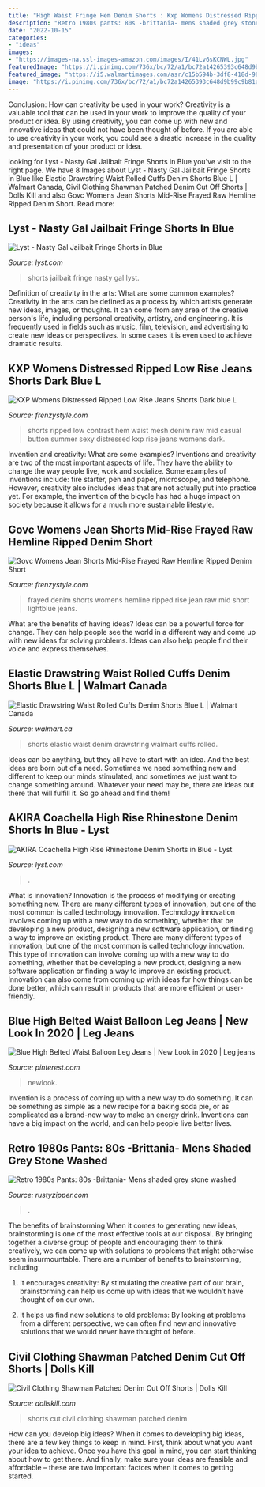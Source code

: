 ```yaml
---
title: "High Waist Fringe Hem Denim Shorts : Kxp Womens Distressed Ripped Low Rise Jeans Shorts Dark Blue L"
description: "Retro 1980s pants: 80s -brittania- mens shaded grey stone washed"
date: "2022-10-15"
categories:
- "ideas"
images:
- "https://images-na.ssl-images-amazon.com/images/I/41Lv6sKCNWL.jpg"
featuredImage: "https://i.pinimg.com/736x/bc/72/a1/bc72a14265393c648d9b99c9b81a8026.jpg"
featured_image: "https://i5.walmartimages.com/asr/c15b594b-3df8-418d-9842-4c4ab0121627_1.0b1bffe172f80776162afd42a9851109.jpeg"
image: "https://i.pinimg.com/736x/bc/72/a1/bc72a14265393c648d9b99c9b81a8026.jpg"
---
```



Conclusion: How can creativity be used in your work?
Creativity is a valuable tool that can be used in your work to improve the quality of your product or idea. By using creativity, you can come up with new and innovative ideas that could not have been thought of before. If you are able to use creativity in your work, you could see a drastic increase in the quality and presentation of your product or idea.

	

		
looking for Lyst - Nasty Gal Jailbait Fringe Shorts in Blue you've visit to the right page. We have 8 Images about Lyst - Nasty Gal Jailbait Fringe Shorts in Blue like Elastic Drawstring Waist Rolled Cuffs Denim Shorts Blue L | Walmart Canada, Civil Clothing Shawman Patched Denim Cut Off Shorts | Dolls Kill and also Govc Womens Jean Shorts Mid-Rise Frayed Raw Hemline Ripped Denim Short. Read more:
		
    
## Lyst - Nasty Gal Jailbait Fringe Shorts In Blue

<img loading=lazy src="https://cdnc.lystit.com/photos/2012/02/14/nasty-gal-denim-jailbait-fringe-shorts-product-6-2896629-199478374.jpeg" onerror="this.onerror=null;this.src='https://tse4.mm.bing.net/th?id=OIP.neg8Di3yaCReFfLOKSd9wwHaLH&amp;pid=15.1';" alt="Lyst - Nasty Gal Jailbait Fringe Shorts in Blue">

_Source: lyst.com_

>shorts jailbait fringe nasty gal lyst. 

	

Definition of creativity in the arts: What are some common examples?
Creativity in the arts can be defined as a process by which artists generate new ideas, images, or thoughts. It can come from any area of the creative person's life, including personal creativity, artistry, and engineering. It is frequently used in fields such as music, film, television, and advertising to create new ideas or perspectives. In some cases it is even used to achieve dramatic results.

    
## KXP Womens Distressed Ripped Low Rise Jeans Shorts Dark Blue L

<img loading=lazy src="https://images-na.ssl-images-amazon.com/images/I/41Lv6sKCNWL.jpg" onerror="this.onerror=null;this.src='https://tse1.mm.bing.net/th?id=OIP.fmfuhgDCJuUilRKWl7GynAHaHa&amp;pid=15.1';" alt="KXP Womens Distressed Ripped Low Rise Jeans Shorts Dark blue L">

_Source: frenzystyle.com_

>shorts ripped low contrast hem waist mesh denim raw mid casual button summer sexy distressed kxp rise jeans womens dark. 

	

Invention and creativity: What are some examples?
Inventions and creativity are two of the most important aspects of life. They have the ability to change the way people live, work and socialize. Some examples of inventions include: fire starter, pen and paper, microscope, and telephone. However, creativity also includes ideas that are not actually put into practice yet. For example, the invention of the bicycle has had a huge impact on society because it allows for a much more sustainable lifestyle.

    
## Govc Womens Jean Shorts Mid-Rise Frayed Raw Hemline Ripped Denim Short

<img loading=lazy src="https://images-na.ssl-images-amazon.com/images/I/51WcXA4WeML.jpg" onerror="this.onerror=null;this.src='https://tse4.mm.bing.net/th?id=OIP.3IVJIdf7jrEnmEvt3wzWswAAAA&amp;pid=15.1';" alt="Govc Womens Jean Shorts Mid-Rise Frayed Raw Hemline Ripped Denim Short">

_Source: frenzystyle.com_

>frayed denim shorts womens hemline ripped rise jean raw mid short lightblue jeans. 

	

What are the benefits of having ideas?
Ideas can be a powerful force for change. They can help people see the world in a different way and come up with new ideas for solving problems. Ideas can also help people find their voice and express themselves.

    
## Elastic Drawstring Waist Rolled Cuffs Denim Shorts Blue L | Walmart Canada

<img loading=lazy src="https://i5.walmartimages.com/asr/c15b594b-3df8-418d-9842-4c4ab0121627_1.0b1bffe172f80776162afd42a9851109.jpeg" onerror="this.onerror=null;this.src='https://tse1.mm.bing.net/th?id=OIP.LPTCi-sU_2QM6z0Ou0kZEQHaJ4&amp;pid=15.1';" alt="Elastic Drawstring Waist Rolled Cuffs Denim Shorts Blue L | Walmart Canada">

_Source: walmart.ca_

>shorts elastic waist denim drawstring walmart cuffs rolled. 

	

Ideas can be anything, but they all have to start with an idea. And the best ideas are born out of a need. Sometimes we need something new and different to keep our minds stimulated, and sometimes we just want to change something around. Whatever your need may be, there are ideas out there that will fulfill it. So go ahead and find them!

    
## AKIRA Coachella High Rise Rhinestone Denim Shorts In Blue - Lyst

<img loading=lazy src="https://cdna.lystit.com/photos/akira/a7fb5f46/akira-MEDIUM-BLUE-DENIM-Coachella-High-Rise-Rhinestone-Denim-Shorts.jpeg" onerror="this.onerror=null;this.src='https://tse2.mm.bing.net/th?id=OIP.nKDnmMGoZYjLnPo7-CFqQAHaLM&amp;pid=15.1';" alt="AKIRA Coachella High Rise Rhinestone Denim Shorts in Blue - Lyst">

_Source: lyst.com_

>. 

	

What is innovation?
Innovation is the process of modifying or creating something new. There are many different types of innovation, but one of the most common is called technology innovation. Technology innovation involves coming up with a new way to do something, whether that be developing a new product, designing a new software application, or finding a way to improve an existing product.
There are many different types of innovation, but one of the most common is called technology innovation. This type of innovation can involve coming up with a new way to do something, whether that be developing a new product, designing a new software application or finding a way to improve an existing product. Innovation can also come from coming up with ideas for how things can be done better, which can result in products that are more efficient or user-friendly.

    
## Blue High Belted Waist Balloon Leg Jeans | New Look In 2020 | Leg Jeans

<img loading=lazy src="https://i.pinimg.com/736x/bc/72/a1/bc72a14265393c648d9b99c9b81a8026.jpg" onerror="this.onerror=null;this.src='https://tse3.mm.bing.net/th?id=OIP.jb9YNvv9BG2ke8DeQ-3fyAHaIZ&amp;pid=15.1';" alt="Blue High Belted Waist Balloon Leg Jeans | New Look in 2020 | Leg jeans">

_Source: pinterest.com_

>newlook. 

	

Invention is a process of coming up with a new way to do something. It can be something as simple as a new recipe for a baking soda pie, or as complicated as a brand-new way to make an energy drink. Inventions can have a big impact on the world, and can help people live better lives.

    
## Retro 1980s Pants: 80s -Brittania- Mens Shaded Grey Stone Washed

<img loading=lazy src="https://www.rustyzipper.com/full/266873.jpg" onerror="this.onerror=null;this.src='https://tse3.mm.bing.net/th?id=OIP.DE2-Zrj7cb-wEWfN2kediQHaJ4&amp;pid=15.1';" alt="Retro 1980s Pants: 80s -Brittania- Mens shaded grey stone washed">

_Source: rustyzipper.com_

>. 

	

The benefits of brainstorming
When it comes to generating new ideas, brainstorming is one of the most effective tools at our disposal. By bringing together a diverse group of people and encouraging them to think creatively, we can come up with solutions to problems that might otherwise seem insurmountable.
There are a number of benefits to brainstorming, including:

1. It encourages creativity: By stimulating the creative part of our brain, brainstorming can help us come up with ideas that we wouldn’t have thought of on our own.

2. It helps us find new solutions to old problems: By looking at problems from a different perspective, we can often find new and innovative solutions that we would never have thought of before.


    
## Civil Clothing Shawman Patched Denim Cut Off Shorts | Dolls Kill

<img loading=lazy src="https://media.dollskill.com/media/tgnMMWIFqp6pBGC8WE1DwOAmNPtwXaSq-34.jpg" onerror="this.onerror=null;this.src='https://tse3.mm.bing.net/th?id=OIP.vbbTXC_56ISLfrS7lz-poQHaKi&amp;pid=15.1';" alt="Civil Clothing Shawman Patched Denim Cut Off Shorts | Dolls Kill">

_Source: dollskill.com_

>shorts cut civil clothing shawman patched denim. 

	

How can you develop big ideas?
When it comes to developing big ideas, there are a few key things to keep in mind. First, think about what you want your idea to achieve. Once you have this goal in mind, you can start thinking about how to get there. And finally, make sure your ideas are feasible and affordable – these are two important factors when it comes to getting started.


